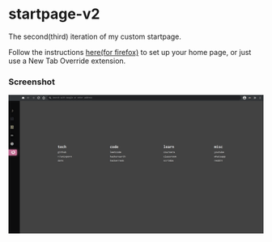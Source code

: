 # startpage-v2

The second(third) iteration of my custom startpage. 

Follow the instructions [here(for firefox)](https://www.reddit.com/r/startpages/comments/g3qndt/psa_how_to_set_a_custom_new_tab_page_in_firefox/) to set up your home page, or just use a New Tab Override extension.

### Screenshot

![](./screenshot.png)
